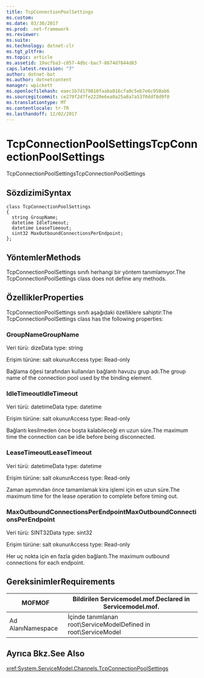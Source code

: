 ```yaml
---
title: TcpConnectionPoolSettings
ms.custom: 
ms.date: 03/30/2017
ms.prod: .net-framework
ms.reviewer: 
ms.suite: 
ms.technology: dotnet-clr
ms.tgt_pltfrm: 
ms.topic: article
ms.assetid: 19acfba3-c057-4dbc-bac7-8674d7844d83
caps.latest.revision: "7"
author: dotnet-bot
ms.author: dotnetcontent
manager: wpickett
ms.openlocfilehash: eaec1b7d179810faaba016cfa0c5eb7e6c950ab6
ms.sourcegitcommit: ce279f2d7fe2220e6ea0a25a8a7a5370ddf8d9f0
ms.translationtype: MT
ms.contentlocale: tr-TR
ms.lasthandoff: 12/02/2017
---
```

# <a name="tcpconnectionpoolsettings"></a><span data-ttu-id="e5fa4-102">TcpConnectionPoolSettings</span><span class="sxs-lookup"><span data-stu-id="e5fa4-102">TcpConnectionPoolSettings</span></span>
<span data-ttu-id="e5fa4-103">TcpConnectionPoolSettings</span><span class="sxs-lookup"><span data-stu-id="e5fa4-103">TcpConnectionPoolSettings</span></span>  
  
## <a name="syntax"></a><span data-ttu-id="e5fa4-104">Sözdizimi</span><span class="sxs-lookup"><span data-stu-id="e5fa4-104">Syntax</span></span>  
  
```  
class TcpConnectionPoolSettings  
{  
  string GroupName;  
  datetime IdleTimeout;  
  datetime LeaseTimeout;  
  sint32 MaxOutboundConnectionsPerEndpoint;  
};  
```  
  
## <a name="methods"></a><span data-ttu-id="e5fa4-105">Yöntemler</span><span class="sxs-lookup"><span data-stu-id="e5fa4-105">Methods</span></span>  
 <span data-ttu-id="e5fa4-106">TcpConnectionPoolSettings sınıfı herhangi bir yöntem tanımlamıyor.</span><span class="sxs-lookup"><span data-stu-id="e5fa4-106">The TcpConnectionPoolSettings class does not define any methods.</span></span>  
  
## <a name="properties"></a><span data-ttu-id="e5fa4-107">Özellikler</span><span class="sxs-lookup"><span data-stu-id="e5fa4-107">Properties</span></span>  
 <span data-ttu-id="e5fa4-108">TcpConnectionPoolSettings sınıfı aşağıdaki özelliklere sahiptir:</span><span class="sxs-lookup"><span data-stu-id="e5fa4-108">The TcpConnectionPoolSettings class has the following properties:</span></span>  
  
### <a name="groupname"></a><span data-ttu-id="e5fa4-109">GroupName</span><span class="sxs-lookup"><span data-stu-id="e5fa4-109">GroupName</span></span>  
 <span data-ttu-id="e5fa4-110">Veri türü: dize</span><span class="sxs-lookup"><span data-stu-id="e5fa4-110">Data type: string</span></span>  
  
 <span data-ttu-id="e5fa4-111">Erişim türüne: salt okunur</span><span class="sxs-lookup"><span data-stu-id="e5fa4-111">Access type: Read-only</span></span>  
  
 <span data-ttu-id="e5fa4-112">Bağlama öğesi tarafından kullanılan bağlantı havuzu grup adı.</span><span class="sxs-lookup"><span data-stu-id="e5fa4-112">The group name of the connection pool used by the binding element.</span></span>  
  
### <a name="idletimeout"></a><span data-ttu-id="e5fa4-113">IdleTimeout</span><span class="sxs-lookup"><span data-stu-id="e5fa4-113">IdleTimeout</span></span>  
 <span data-ttu-id="e5fa4-114">Veri türü: datetime</span><span class="sxs-lookup"><span data-stu-id="e5fa4-114">Data type: datetime</span></span>  
  
 <span data-ttu-id="e5fa4-115">Erişim türüne: salt okunur</span><span class="sxs-lookup"><span data-stu-id="e5fa4-115">Access type: Read-only</span></span>  
  
 <span data-ttu-id="e5fa4-116">Bağlantı kesilmeden önce boşta kalabileceği en uzun süre.</span><span class="sxs-lookup"><span data-stu-id="e5fa4-116">The maximum time the connection can be idle before being disconnected.</span></span>  
  
### <a name="leasetimeout"></a><span data-ttu-id="e5fa4-117">LeaseTimeout</span><span class="sxs-lookup"><span data-stu-id="e5fa4-117">LeaseTimeout</span></span>  
 <span data-ttu-id="e5fa4-118">Veri türü: datetime</span><span class="sxs-lookup"><span data-stu-id="e5fa4-118">Data type: datetime</span></span>  
  
 <span data-ttu-id="e5fa4-119">Erişim türüne: salt okunur</span><span class="sxs-lookup"><span data-stu-id="e5fa4-119">Access type: Read-only</span></span>  
  
 <span data-ttu-id="e5fa4-120">Zaman aşımından önce tamamlamak kira işlemi için en uzun süre.</span><span class="sxs-lookup"><span data-stu-id="e5fa4-120">The maximum time for the lease operation to complete before timing out.</span></span>  
  
### <a name="maxoutboundconnectionsperendpoint"></a><span data-ttu-id="e5fa4-121">MaxOutboundConnectionsPerEndpoint</span><span class="sxs-lookup"><span data-stu-id="e5fa4-121">MaxOutboundConnectionsPerEndpoint</span></span>  
 <span data-ttu-id="e5fa4-122">Veri türü: SINT32</span><span class="sxs-lookup"><span data-stu-id="e5fa4-122">Data type: sint32</span></span>  
  
 <span data-ttu-id="e5fa4-123">Erişim türüne: salt okunur</span><span class="sxs-lookup"><span data-stu-id="e5fa4-123">Access type: Read-only</span></span>  
  
 <span data-ttu-id="e5fa4-124">Her uç nokta için en fazla giden bağlantı.</span><span class="sxs-lookup"><span data-stu-id="e5fa4-124">The maximum outbound connections for each endpoint.</span></span>  
  
## <a name="requirements"></a><span data-ttu-id="e5fa4-125">Gereksinimler</span><span class="sxs-lookup"><span data-stu-id="e5fa4-125">Requirements</span></span>  
  
|<span data-ttu-id="e5fa4-126">MOF</span><span class="sxs-lookup"><span data-stu-id="e5fa4-126">MOF</span></span>|<span data-ttu-id="e5fa4-127">Bildirilen Servicemodel.mof.</span><span class="sxs-lookup"><span data-stu-id="e5fa4-127">Declared in Servicemodel.mof.</span></span>|  
|---------|-----------------------------------|  
|<span data-ttu-id="e5fa4-128">Ad Alanı</span><span class="sxs-lookup"><span data-stu-id="e5fa4-128">Namespace</span></span>|<span data-ttu-id="e5fa4-129">İçinde tanımlanan root\ServiceModel</span><span class="sxs-lookup"><span data-stu-id="e5fa4-129">Defined in root\ServiceModel</span></span>|  
  
## <a name="see-also"></a><span data-ttu-id="e5fa4-130">Ayrıca Bkz.</span><span class="sxs-lookup"><span data-stu-id="e5fa4-130">See Also</span></span>  
 <xref:System.ServiceModel.Channels.TcpConnectionPoolSettings>
